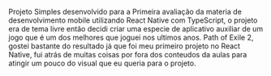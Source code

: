 Projeto Simples desenvolvido para a Primeira avaliação da materia de desenvolvimento mobile utilizando React Native com TypeScript, o projeto era de tema livre então decidi criar uma especie de aplicativo auxiliar de um jogo que é um dos melhores que joguei nos ultimos anos. Path of Exile 2, gostei bastante do resultado já que foi meu primeiro projeto no React Native, fui atrás de muitas coisas por fora dos conteudos da aulas para atingir um pouco do visual que eu queria para o projeto.
